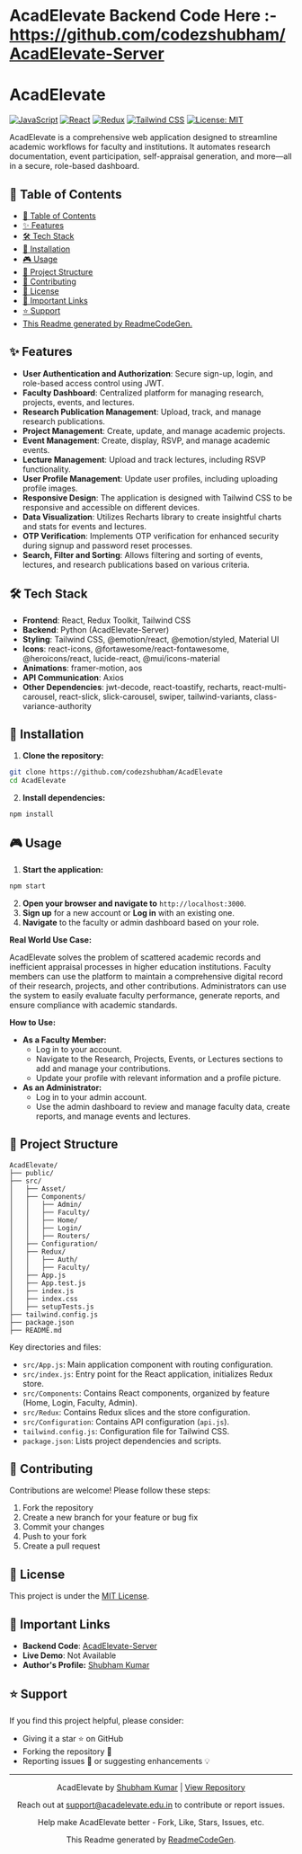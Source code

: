 # AcadElevate Backend Code Here :- https://github.com/codezshubham/AcadElevate-Server

# AcadElevate

[![JavaScript](https://img.shields.io/badge/JavaScript-F7DF1E?style=for-the-badge&logo=javascript&logoColor=black)]()
[![React](https://img.shields.io/badge/React-20232A?style=for-the-badge&logo=react&logoColor=61DAFB)]()
[![Redux](https://img.shields.io/badge/Redux-593D88?style=for-the-badge&logo=redux&logoColor=white)]()
[![Tailwind CSS](https://img.shields.io/badge/Tailwind_CSS-38B2AC?style=for-the-badge&logo=tailwind-css&logoColor=white)]()
[![License: MIT](https://img.shields.io/badge/License-MIT-yellow.svg)]()


AcadElevate is a comprehensive web application designed to streamline academic workflows for faculty and institutions. It automates research documentation, event participation, self-appraisal generation, and more—all in a secure, role-based dashboard.

## 📌 Table of Contents
- [📌 Table of Contents](#-table-of-contents)
- [✨ Features](#-features)
- [🛠️ Tech Stack](#️-tech-stack)
- [🚀 Installation](#-installation)
- [🎮 Usage](#-usage)
- [📁 Project Structure](#-project-structure)
- [🤝 Contributing](#-contributing)
- [📜 License](#-license)
- [🔗 Important Links](#-important-links)
- [⭐ Support](#-support)
- [This Readme generated by ReadmeCodeGen.](#this-readme-generated-by-readmecodegencom)

## ✨ Features

- **User Authentication and Authorization**: Secure sign-up, login, and role-based access control using JWT.
- **Faculty Dashboard**: Centralized platform for managing research, projects, events, and lectures.
- **Research Publication Management**: Upload, track, and manage research publications.
- **Project Management**: Create, update, and manage academic projects.
- **Event Management**: Create, display, RSVP, and manage academic events.
- **Lecture Management**: Upload and track lectures, including RSVP functionality.
- **User Profile Management**:  Update user profiles, including uploading profile images.
- **Responsive Design**:  The application is designed with Tailwind CSS to be responsive and accessible on different devices.
- **Data Visualization**: Utilizes Recharts library to create insightful charts and stats for events and lectures.
- **OTP Verification**: Implements OTP verification for enhanced security during signup and password reset processes.
- **Search, Filter and Sorting**:  Allows filtering and sorting of events, lectures, and research publications based on various criteria.

## 🛠️ Tech Stack

- **Frontend**: React, Redux Toolkit, Tailwind CSS
- **Backend**: Python (AcadElevate-Server)
- **Styling**: Tailwind CSS, @emotion/react, @emotion/styled, Material UI
- **Icons**: react-icons, @fortawesome/react-fontawesome, @heroicons/react, lucide-react, @mui/icons-material
- **Animations**: framer-motion, aos
- **API Communication**: Axios
- **Other Dependencies**: jwt-decode, react-toastify, recharts, react-multi-carousel, react-slick, slick-carousel, swiper, tailwind-variants, class-variance-authority

## 🚀 Installation

1.  **Clone the repository:**
   ```bash
   git clone https://github.com/codezshubham/AcadElevate
   cd AcadElevate
   ```
2.  **Install dependencies:**
   ```bash
   npm install
   ```

## 🎮 Usage

1.  **Start the application:**
   ```bash
   npm start
   ```
2.  **Open your browser and navigate to** `http://localhost:3000`.
3.  **Sign up** for a new account or **Log in** with an existing one.
4.  **Navigate** to the faculty or admin dashboard based on your role.


**Real World Use Case:**

AcadElevate solves the problem of scattered academic records and inefficient appraisal processes in higher education institutions. Faculty members can use the platform to maintain a comprehensive digital record of their research, projects, and other contributions. Administrators can use the system to easily evaluate faculty performance, generate reports, and ensure compliance with academic standards.

**How to Use:**

*   **As a Faculty Member:**
    *   Log in to your account.
    *   Navigate to the Research, Projects, Events, or Lectures sections to add and manage your contributions.
    *   Update your profile with relevant information and a profile picture.
*   **As an Administrator:**
    *   Log in to your admin account.
    *   Use the admin dashboard to review and manage faculty data, create reports, and manage events and lectures.

## 📁 Project Structure

```
AcadElevate/
├── public/
├── src/
│   ├── Asset/
│   ├── Components/
│   │   ├── Admin/
│   │   ├── Faculty/
│   │   ├── Home/
│   │   ├── Login/
│   │   ├── Routers/
│   ├── Configuration/
│   ├── Redux/
│   │   ├── Auth/
│   │   ├── Faculty/
│   ├── App.js
│   ├── App.test.js
│   ├── index.js
│   ├── index.css
│   ├── setupTests.js
├── tailwind.config.js
├── package.json
├── README.md
```

Key directories and files:

*   `src/App.js`: Main application component with routing configuration.
*   `src/index.js`: Entry point for the React application, initializes Redux store.
*   `src/Components`: Contains React components, organized by feature (Home, Login, Faculty, Admin).
*   `src/Redux`: Contains Redux slices and the store configuration.
*   `src/Configuration`: Contains API configuration (`api.js`).
*   `tailwind.config.js`: Configuration file for Tailwind CSS.
*   `package.json`: Lists project dependencies and scripts.

## 🤝 Contributing

Contributions are welcome! Please follow these steps:

1.  Fork the repository
2.  Create a new branch for your feature or bug fix
3.  Commit your changes
4.  Push to your fork
5.  Create a pull request

## 📜 License

This project is under the [MIT License](LICENSE).

## 🔗 Important Links

- **Backend Code**: [AcadElevate-Server](https://github.com/codezshubham/AcadElevate-Server)
- **Live Demo**: Not Available
- **Author's Profile:** [Shubham Kumar](https://github.com/codezshubham)

## ⭐ Support

If you find this project helpful, please consider:

- Giving it a star ⭐ on GitHub
- Forking the repository 🍴
- Reporting issues 🐞 or suggesting enhancements 💡


---

<p align="center">
  AcadElevate by <a href="https://github.com/codezshubham">Shubham Kumar</a> | <a href="https://github.com/codezshubham/AcadElevate">View Repository</a>
</p>
<p align="center">Reach out at <a href="mailto:support@acadelevate.edu.in">support@acadelevate.edu.in</a> to contribute or report issues.</p>
<p align="center">Help make AcadElevate better - Fork, Like, Stars, Issues, etc.</p>


<p align="center">This Readme generated by <a href="https://www.readmecodegen.com/">ReadmeCodeGen</a>.</p>
